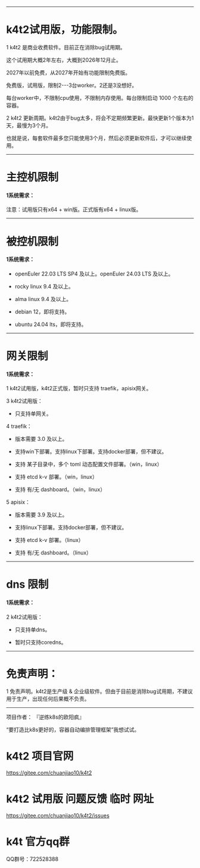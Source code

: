 ﻿---
categories: k4t2
layout: post
permalink: /k4t2/k4t2试用版限制
---

------

# k4t2试用版，功能限制。

1	k4t2 是商业收费软件。目前正在消除bug试用期。

这个试用期大概2年左右，大概到2026年12月止。

2027年以前免费，从2027年开始有功能限制免费版。

免费版，试用版，限制2---3台worker。2还是3没想好。

每台worker中，不限制cpu使用，不限制内存使用。每台限制启动 1000 个左右的容器。






2	k4t2 更新周期。k4t2由于bug太多，将会不定期频繁更新。最快更新1个版本为1天，最慢为3个月。

也就是说，每套软件最多您只能使用3个月，然后必须更新软件后，才可以继续使用。





------

# 主控机限制

#### 1系统需求：

注意：试用版只有x64 + win版。正式版有x64 + linux版。


------

# 被控机限制

#### 1系统需求：

* openEuler 22.03 LTS SP4 及以上。openEuler 24.03 LTS 及以上。

* rocky linux 9.4 及以上。

* alma linux 9.4 及以上。

* debian 12，即将支持。

* ubuntu 24.04 lts，即将支持。


------

# 网关限制

#### 1系统需求：

1 k4t2试用版，k4t2正式版，暂时只支持 traefik，apisix网关。

3 k4t2试用版：

* 只支持单网关。

4 traefik：

* 版本需要 3.0 及以上。

* 支持win下部署。支持linux下部署。支持docker部署，但不建议。

* 支持 某子目录中，多个 toml 动态配置文件部署。（win，linux）

* 支持 etcd k-v 部署。（win，linux）

* 支持 有/无 dashboard。（win，linux）

5 apisix：

* 版本需要 3.9 及以上。

* 支持linux下部署。支持docker部署，但不建议。

* 支持 etcd k-v 部署。（linux）

* 支持 有/无 dashboard。（linux）


------

# dns 限制

#### 1系统需求：

2 k4t2试用版：

* 只支持单dns。

* 暂时只支持coredns。

------

# 免责声明：

1	免责声明。k4t2是生产级 & 企业级软件。但由于目前是消除bug试用期，不建议用于生产，出现任何后果概不负责。

------

项目作者： 『逆练k8s的欧阳疯』

“要打造比k8s更好的，容器自动编排管理框架”我想试试。

# k4t2 项目官网

https://gitee.com/chuanjiao10/k4t2

# k4t2 试用版 问题反馈 临时 网址

https://gitee.com/chuanjiao10/k4t2/issues

# k4t 官方qq群

QQ群号：722528388



